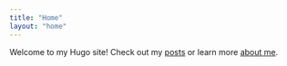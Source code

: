 ```yaml
---
title: "Home"
layout: "home"
---
```


Welcome to my Hugo site!
Check out my [posts](/posts/) or learn more [about me](/about/).
